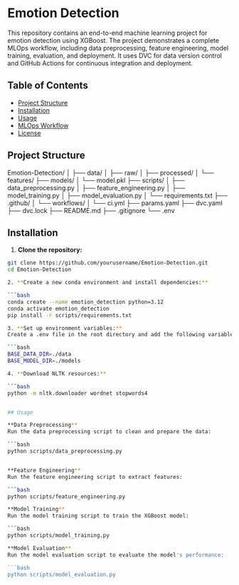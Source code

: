 # Emotion Detection

This repository contains an end-to-end machine learning project for emotion detection using XGBoost. The project demonstrates a complete MLOps workflow, including data preprocessing, feature engineering, model training, evaluation, and deployment. It uses DVC for data version control and GitHub Actions for continuous integration and deployment.

## Table of Contents

- [Project Structure](#project-structure)
- [Installation](#installation)
- [Usage](#usage)
- [MLOps Workflow](#mlops-workflow)
- [License](#license)

## Project Structure
Emotion-Detection/
│
├── data/
│ ├── raw/
│ ├── processed/
│ └── features/
├── models/
│ └── model.pkl
├── scripts/
│ ├── data_preprocessing.py
│ ├── feature_engineering.py
│ ├── model_training.py
│ ├── model_evaluation.py
│ └── requirements.txt
├── .github/
│ └── workflows/
│ └── ci.yml
├── params.yaml
├── dvc.yaml
├── dvc.lock
├── README.md
├── .gitignore
└── .env

## Installation

1. **Clone the repository:**

```bash
git clone https://github.com/yourusername/Emotion-Detection.git
cd Emotion-Detection

2. **Create a new conda environment and install dependencies:**

```bash
conda create --name emotion_detection python=3.12
conda activate emotion_detection
pip install -r scripts/requirements.txt

3. **Set up environment variables:**
Create a .env file in the root directory and add the following variables:

```bash
BASE_DATA_DIR=./data
BASE_MODEL_DIR=./models

4. **Download NLTK resources:**

```bash
python -m nltk.downloader wordnet stopwords4


## Usage

**Data Preprocessing**
Run the data preprocessing script to clean and prepare the data:

```bash
python scripts/data_preprocessing.py


**Feature Engineering**
Run the feature engineering script to extract features:

```bash
python scripts/feature_engineering.py

**Model Training**
Run the model training script to train the XGBoost model:

```bash
python scripts/model_training.py

**Model Evaluation**
Run the model evaluation script to evaluate the model's performance:

```bash
python scripts/model_evaluation.py